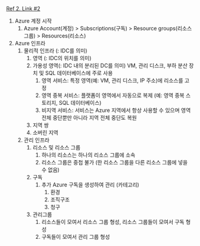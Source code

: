 [Ref 2. Link #2](https://learn.microsoft.com/ko-kr/training/modules/describe-core-architectural-components-of-azure/)
1. Azure 계정 시작
	1. Azure Account(계정) > Subscriptions(구독) > Resource groups(리소스 그룹) > Resources(리소스)
2. Azure 인프라
	1. 물리적 인프라 (: IDC를 의미)
		1. 영역 (: IDC의 위치를 의미)
		2. 가용성 영역(: IDC 내의 분리된 DC를 의미)
			VM, 관리 디스크, 부하 분산 장치 및 SQL 데이터베이스에 주로 사용
			1. 영역 서비스: 특정 영역(예: VM, 관리 디스크, IP 주소)에 리소스를 고정
			2. 영역 중복 서비스: 플랫폼이 영역에서 자동으로 복제 (예: 영역 중복 스토리지, SQL 데이터베이스)
			3. 비지역 서비스: 서비스는 Azure 지역에서 항상 사용할 수 있으며 영역 전체 중단뿐만 아니라 지역 전체 중단도 복원
		3. 지역 쌍
		4. 소버린 지역
	2. 관리 인프라
		1. 리소스 및 리소스 그룹
			1. 하나의 리소스는 하나의 리소스 그룹에 소속
			2. 리소스 그룹은 중첩 불가 (한 리소스 그룹을 다른 리소스 그룹에 넣을 수 없음)
		2. 구독
			1. 추가 Azure 구독을 생성하여 관리 (카테고리)
				1. 환경
				2. 조직구조
				3. 청구
		3. 관리그룹
			1. 리소스들이 모여서 리소스 그룹 형성, 리소스 그룹들이 모여서 구독 형성
			2. 구독들이 모여서 관리 그룹 형성